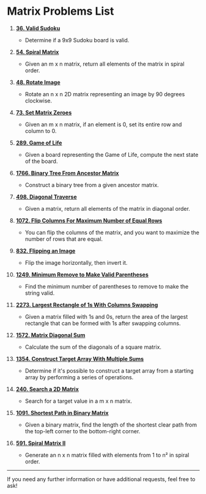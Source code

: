 
# Matrix Problems List

1. **[36. Valid Sudoku](https://leetcode.com/problems/valid-sudoku/)**
   - Determine if a 9x9 Sudoku board is valid.

2. **[54. Spiral Matrix](https://leetcode.com/problems/spiral-matrix/)**
   - Given an m x n matrix, return all elements of the matrix in spiral order.

3. **[48. Rotate Image](https://leetcode.com/problems/rotate-image/)**
   - Rotate an n x n 2D matrix representing an image by 90 degrees clockwise.

4. **[73. Set Matrix Zeroes](https://leetcode.com/problems/set-matrix-zeroes/)**
   - Given an m x n matrix, if an element is 0, set its entire row and column to 0.

5. **[289. Game of Life](https://leetcode.com/problems/game-of-life/)**
   - Given a board representing the Game of Life, compute the next state of the board.

6. **[1766. Binary Tree From Ancestor Matrix](https://leetcode.com/problems/binary-tree-from-ancestor-matrix/)**
   - Construct a binary tree from a given ancestor matrix.

7. **[498. Diagonal Traverse](https://leetcode.com/problems/diagonal-traverse/)**
   - Given a matrix, return all elements of the matrix in diagonal order.

8. **[1072. Flip Columns For Maximum Number of Equal Rows](https://leetcode.com/problems/flip-columns-for-maximum-number-of-equal-rows/)**
   - You can flip the columns of the matrix, and you want to maximize the number of rows that are equal.

9. **[832. Flipping an Image](https://leetcode.com/problems/flipping-an-image/)**
   - Flip the image horizontally, then invert it.

10. **[1249. Minimum Remove to Make Valid Parentheses](https://leetcode.com/problems/minimum-remove-to-make-valid-parentheses/)**
    - Find the minimum number of parentheses to remove to make the string valid.

11. **[2273. Largest Rectangle of 1s With Columns Swapping](https://leetcode.com/problems/largest-rectangle-in-histogram/)**
    - Given a matrix filled with 1s and 0s, return the area of the largest rectangle that can be formed with 1s after swapping columns.

12. **[1572. Matrix Diagonal Sum](https://leetcode.com/problems/matrix-diagonal-sum/)**
    - Calculate the sum of the diagonals of a square matrix.

13. **[1354. Construct Target Array With Multiple Sums](https://leetcode.com/problems/construct-target-array-with-multiple-sums/)**
    - Determine if it's possible to construct a target array from a starting array by performing a series of operations.

14. **[240. Search a 2D Matrix](https://leetcode.com/problems/search-a-2d-matrix/)**
    - Search for a target value in a m x n matrix.

15. **[1091. Shortest Path in Binary Matrix](https://leetcode.com/problems/shortest-path-in-binary-matrix/)**
    - Given a binary matrix, find the length of the shortest clear path from the top-left corner to the bottom-right corner.

16. **[591. Spiral Matrix II](https://leetcode.com/problems/spiral-matrix-ii/)**
    - Generate an n x n matrix filled with elements from 1 to n² in spiral order.

---

If you need any further information or have additional requests, feel free to ask!
